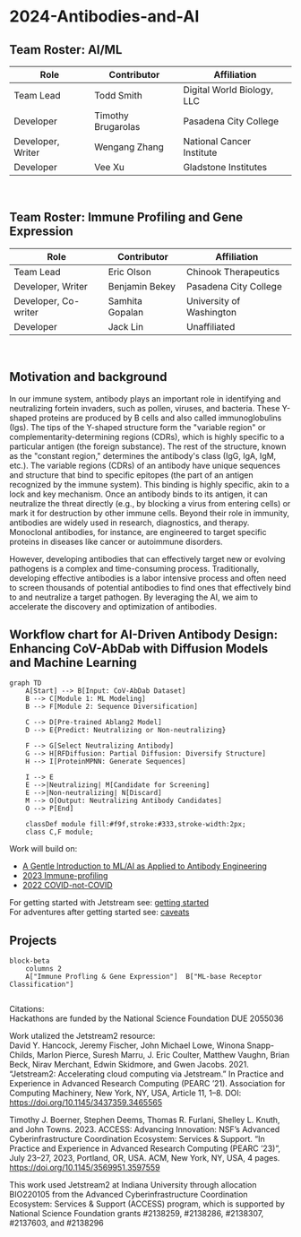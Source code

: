 # 2024-Antibodies-and-AI

## Team Roster: AI/ML
|Role|Contributor|Affiliation|
|----------|----------|----------|
|Team Lead|Todd Smith|Digital World Biology, LLC|
|Developer|Timothy Brugarolas|Pasadena City College|
|Developer, Writer|Wengang Zhang|National Cancer Institute|
|Developer|Vee Xu|Gladstone Institutes|

<br>

## Team Roster: Immune Profiling and Gene Expression
|Role|Contributor|Affiliation|
|----------|----------|----------|
|Team Lead|Eric Olson|Chinook Therapeutics|
|Developer, Writer|Benjamin Bekey|Pasadena City College|
|Developer, Co-writer|Samhita Gopalan|University of Washington|
|Developer|Jack Lin|Unaffiliated|

<br>

## Motivation and background
In our immune system, antibody plays an important role in identifying and neutralizing fortein invaders, such as pollen, viruses, and bacteria. These Y-shaped proteins are produced by B cells and also called immunoglobulins (Igs). The tips of the Y-shaped structure form the "variable region" or complementarity-determining regions (CDRs), which is highly specific to a particular antigen (the foreign substance). The rest of the structure, known as the "constant region," determines the antibody's class (IgG, IgA, IgM, etc.). The variable regions (CDRs) of an antibody have unique sequences and structure that bind to specific epitopes (the part of an antigen recognized by the immune system). This binding is highly specific, akin to a lock and key mechanism. Once an antibody binds to its antigen, it can neutralize the threat directly (e.g., by blocking a virus from entering cells) or mark it for destruction by other immune cells. Beyond their role in immunity, antibodies are widely used in research, diagnostics, and therapy. Monoclonal antibodies, for instance, are engineered to target specific proteins in diseases like cancer or autoimmune disorders. 

However, developing antibodies that can effectively target new or evolving pathogens is a complex and time-consuming process. Traditionally, developing effective antibodies is a labor intensive process and often need to screen thousands of potential antibodies to find ones that effectively bind to and neutralize a target pathogen. By leveraging the AI, we aim to accelerate the discovery and optimization of antibodies. 


## Workflow chart for AI-Driven Antibody Design: Enhancing CoV-AbDab with Diffusion Models and Machine Learning

```mermaid
graph TD
    A[Start] --> B[Input: CoV-AbDab Dataset]
    B --> C[Module 1: ML Modeling]
    B --> F[Module 2: Sequence Diversification]
    
    C --> D[Pre-trained Ablang2 Model]
    D --> E{Predict: Neutralizing or Non-neutralizing}
    
    F --> G[Select Neutralizing Antibody]
    G --> H[RFDiffusion: Partial Diffusion: Diversify Structure]
    H --> I[ProteinMPNN: Generate Sequences]
    
    I --> E
    E -->|Neutralizing| M[Candidate for Screening]
    E -->|Non-neutralizing| N[Discard]
    M --> O[Output: Neutralizing Antibody Candidates]
    O --> P[End]

    classDef module fill:#f9f,stroke:#333,stroke-width:2px;
    class C,F module;
```

Work will build on:
- [A Gentle Introduction to ML/AI as Applied to Antibody Engineering](https://github.com/NCBI-Codeathons/mlxai-2024-team-smith)
- [2023 Immune-profiling](https://github.com/AntibodyEngineers/2023-immune-profiling)
- [2022 COVID-not-COVID](https://github.com/AntibodyEngineers/2022-covid-not-covid)

For getting started with Jetstream see: [getting started](/getting-started.md)  
For adventures after getting started see: [caveats](/caveats.md)  

## Projects
```mermaid
block-beta
    columns 2
    A["Immune Profling & Gene Expression"]  B["ML-base Receptor Classification"]
 
```

Citations:  
Hackathons are funded by the National Science Foundation DUE 2055036

Work utalized the Jetstream2 resource:  
David Y. Hancock, Jeremy Fischer, John Michael Lowe, Winona Snapp-Childs, Marlon Pierce, Suresh Marru, J. Eric Coulter, Matthew Vaughn, Brian Beck, Nirav Merchant, Edwin Skidmore, and Gwen Jacobs. 2021. “Jetstream2: Accelerating cloud computing via Jetstream.” In Practice and Experience in Advanced Research Computing (PEARC ’21). Association for Computing Machinery, New York, NY, USA, Article 11, 1–8. DOI: https://doi.org/10.1145/3437359.3465565

Timothy J. Boerner, Stephen Deems, Thomas R. Furlani, Shelley L. Knuth, and John Towns. 2023. ACCESS: Advancing Innovation: NSF’s Advanced Cyberinfrastructure Coordination Ecosystem: Services & Support. “In Practice and Experience in Advanced Research Computing (PEARC ’23)”, July 23–27, 2023, Portland, OR, USA. ACM, New York, NY, USA, 4 pages. https://doi.org/10.1145/3569951.3597559

This work used Jetstream2 at Indiana University through allocation BIO220105 from the Advanced Cyberinfrastructure Coordination Ecosystem: Services & Support (ACCESS) program, which is supported by National Science Foundation grants #2138259, #2138286, #2138307, #2137603, and #2138296
